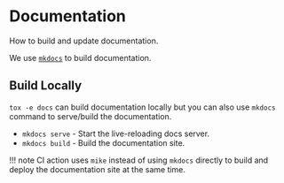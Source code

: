 # Documentation

How to build and update documentation.

We use [``mkdocs``](https://www.mkdocs.org/) to build documentation.

## Build Locally

``tox -e docs`` can build documentation locally but you can also use ``mkdocs`` command to serve/build the documentation.

* `mkdocs serve` - Start the live-reloading docs server.
* `mkdocs build` - Build the documentation site.

!!! note
    CI action uses ``mike`` instead of using ``mkdocs`` directly to build and deploy the documentation site at the same time.
